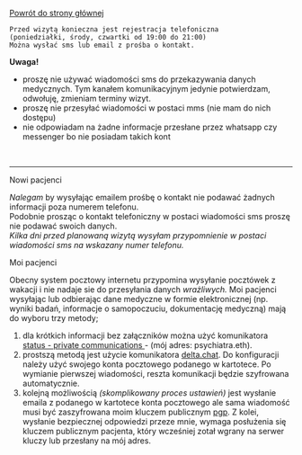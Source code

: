 <a href="https://gabinetpsychiatra.pl"> Powrót do strony głównej </a>
```
Przed wizytą konieczna jest rejestracja telefoniczna 
(poniedziałki, środy, czwartki od 19:00 do 21:00)
Można wysłać sms lub email z prośba o kontakt.
```

__Uwaga!__
- proszę nie używać wiadomości sms do przekazywania danych medycznych. Tym kanałem komunikacyjnym jedynie potwierdzam, odwołuję, zmieniam terminy wizyt.
- proszę nie przesyłać wiadomości w postaci mms (nie mam do nich dostępu)
- nie odpowiadam na żadne informacje przesłane przez whatsapp czy messenger bo nie posiadam takich kont
<br>

<hr>

Nowi pacjenci

_Nalegam_ by wysyłając emailem prośbę o kontakt nie podawać żadnych informacji poza numerem telefonu.
<br>
Podobnie prosząc o kontakt telefoniczny w postaci wiadomości sms proszę nie podawać swoich danych.
<br>
_Kilka dni przed planowaną wizytą wysyłam przypomnienie w postaci wiadomości sms na wskazany numer telefonu._
<br>


Moi pacjenci

Obecny system pocztowy internetu przypomina wysyłanie pocztówek z wakacji i nie nadaje sie do przesyłania danych _wrażliwych._
Moi pacjenci wysyłając lub odbierając dane medyczne w formie elektronicznej (np. wyniki badań, informacje o samopoczuciu, dokumentację medyczną) mają do wyboru trzy metody;
1. dla krótkich informacji bez załączników można użyć komunikatora <a href="https://status.im/"> status - private communications </a> - (mój adres: psychiatra.eth).
2. prostszą metodą jest użycie komunikatora [delta.chat](https://delta.chat/pl/). Do konfiguracji należy użyć swojego konta pocztowego podanego w kartotece. Po wymianie pierwszej wiadomości, reszta komunikacji będzie szyfrowana automatycznie.
3. kolejną możliwością _(skomplikowany proces ustawień)_ jest wysłanie emaila z podanego w kartotece konta pocztowego ale sama wiadomość musi być zaszyfrowana moim kluczem publicznym  <a href="https://gabinetpsychiatra.pl/pgp"> pgp</a>. Z kolei, wysłanie bezpiecznej odpowiedzi przeze mnie, wymaga posłużenia się kluczem publicznym pacjenta, który wcześniej zotał wgrany na serwer kluczy lub przesłany na mój adres.
